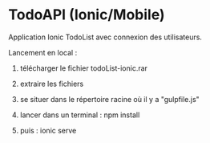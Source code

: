 # TodoAPI (Ionic/Mobile)

Application Ionic TodoList avec connexion des utilisateurs.

Lancement en local :

1) télécharger le fichier todoList-ionic.rar

2) extraire les fichiers

2) se situer dans le répertoire racine où il y a "gulpfile.js"

2) lancer dans un terminal : npm install

3) puis : ionic serve
